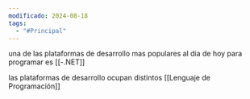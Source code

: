 ```yaml
---
modificado: 2024-08-18
tags:
  - "#Principal"
---
```


una de las plataformas de desarrollo mas populares al dia de hoy para programar es 
[[-.NET]]

las plataformas de desarrollo ocupan distintos [[Lenguaje de Programación]]